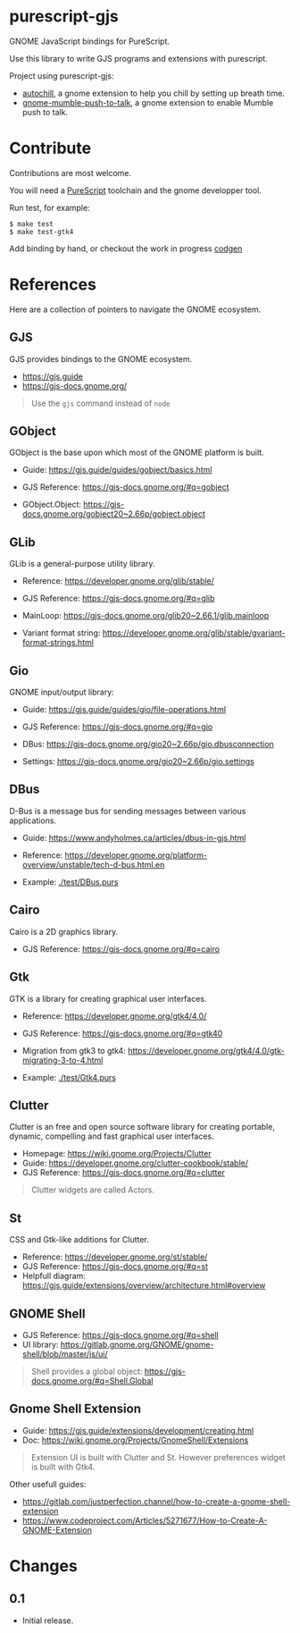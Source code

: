 purescript-gjs
==============

GNOME JavaScript bindings for PureScript.

Use this library to write GJS programs and extensions with purescript.

Project using purescript-gjs:

- [autochill][autochill], a gnome extension to help you chill by setting up breath time.
- [gnome-mumble-push-to-talk][gnome-mumble-push-to-talk], a gnome extension to enable Mumble push to talk.

# Contribute

Contributions are most welcome.

You will need a [PureScript][purescript] toolchain and the gnome developper tool.

Run test, for example:

```ShellSession
$ make test
$ make test-gtk4
```

Add binding by hand, or checkout the work in progress [codgen](./codegen/)

# References

Here are a collection of pointers to navigate the GNOME ecosystem.

## GJS

GJS provides bindings to the GNOME ecosystem.

- https://gjs.guide
- https://gjs-docs.gnome.org/

> Use the `gjs` command instead of `node`

## GObject

GObject is the base upon which most of the GNOME platform is built.

- Guide: https://gjs.guide/guides/gobject/basics.html
- GJS Reference: https://gjs-docs.gnome.org/#q=gobject

- GObject.Object: https://gjs-docs.gnome.org/gobject20~2.66p/gobject.object

## GLib

GLib is a general-purpose utility library.

- Reference: https://developer.gnome.org/glib/stable/
- GJS Reference: https://gjs-docs.gnome.org/#q=glib

- MainLoop: https://gjs-docs.gnome.org/glib20~2.66.1/glib.mainloop
- Variant format string: https://developer.gnome.org/glib/stable/gvariant-format-strings.html

## Gio

GNOME input/output library:

- Guide: https://gjs.guide/guides/gio/file-operations.html
- GJS Reference: https://gjs-docs.gnome.org/#q=gio

- DBus: https://gjs-docs.gnome.org/gio20~2.66p/gio.dbusconnection
- Settings: https://gjs-docs.gnome.org/gio20~2.66p/gio.settings

## DBus

D-Bus is a message bus for sending messages between various applications.

- Guide: https://www.andyholmes.ca/articles/dbus-in-gjs.html
- Reference: https://developer.gnome.org/platform-overview/unstable/tech-d-bus.html.en

- Example: [./test/DBus.purs](DBus.purs)

## Cairo

Cairo is a 2D graphics library.

- GJS Reference: https://gjs-docs.gnome.org/#q=cairo

## Gtk

GTK is a library for creating graphical user interfaces.

- Reference: https://developer.gnome.org/gtk4/4.0/
- GJS Reference: https://gjs-docs.gnome.org/#q=gtk40
- Migration from gtk3 to gtk4: https://developer.gnome.org/gtk4/4.0/gtk-migrating-3-to-4.html

- Example: [./test/Gtk4.purs](Gtk4.purs)

## Clutter

Clutter is an free and open source software library for creating portable, dynamic, compelling and fast graphical user interfaces.

- Homepage: https://wiki.gnome.org/Projects/Clutter
- Guide: https://developer.gnome.org/clutter-cookbook/stable/
- GJS Reference: https://gjs-docs.gnome.org/#q=clutter

> Clutter widgets are called Actors.

## St

CSS and Gtk-like additions for Clutter.

- Reference: https://developer.gnome.org/st/stable/
- GJS Reference: https://gjs-docs.gnome.org/#q=st
- Helpfull diagram: https://gjs.guide/extensions/overview/architecture.html#overview

## GNOME Shell

- GJS Reference: https://gjs-docs.gnome.org/#q=shell
- UI library: https://gitlab.gnome.org/GNOME/gnome-shell/blob/master/js/ui/

> Shell provides a global object: https://gjs-docs.gnome.org/#q=Shell.Global

## Gnome Shell Extension

- Guide: https://gjs.guide/extensions/development/creating.html
- Doc: https://wiki.gnome.org/Projects/GnomeShell/Extensions

> Extension UI is built with Clutter and St. However preferences widget is built with Gtk4.

Other usefull guides:

- https://gitlab.com/justperfection.channel/how-to-create-a-gnome-shell-extension
- https://www.codeproject.com/Articles/5271677/How-to-Create-A-GNOME-Extension

# Changes

## 0.1

- Initial release.

[purescript]: https://www.purescript.org/
[autochill]: https://github.com/TristanCacqueray/autochill
[gnome-mumble-push-to-talk]: https://github.com/TristanCacqueray/gnome-mumble-push-to-talk
